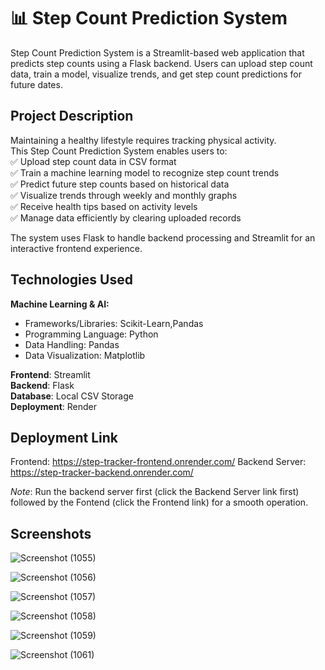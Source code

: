 # 📊 Step Count Prediction System

Step Count Prediction System is a Streamlit-based web application that predicts step counts using a Flask backend. Users can upload step count data, train a model, visualize trends, and get step count predictions for future dates.

## Project Description
Maintaining a healthy lifestyle requires tracking physical activity.<br> This Step Count Prediction System enables users to: <br>
✅ Upload step count data in CSV format<br>
✅ Train a machine learning model to recognize step count trends<br>
✅ Predict future step counts based on historical data<br>
✅ Visualize trends through weekly and monthly graphs<br>
✅ Receive health tips based on activity levels<br>
✅ Manage data efficiently by clearing uploaded records<br>

The system uses Flask to handle backend processing and Streamlit for an interactive frontend experience.


## Technologies Used
**Machine Learning & AI:**
- Frameworks/Libraries: Scikit-Learn,Pandas
- Programming Language: Python
- Data Handling: Pandas
- Data Visualization: Matplotlib

**Frontend**: Streamlit <br>
**Backend**: Flask <br>
**Database**: Local CSV Storage <br>
**Deployment**: Render <br>

## Deployment Link
Frontend: https://step-tracker-frontend.onrender.com/
Backend Server: https://step-tracker-backend.onrender.com/

*Note*: Run the backend server first (click the Backend Server link first) followed by the Fontend (click the Frontend link) for a smooth operation.  

## Screenshots

![Screenshot (1055)](https://github.com/user-attachments/assets/7b00d88f-2741-4a32-afec-e6de6fc48afb)


![Screenshot (1056)](https://github.com/user-attachments/assets/890e2853-ffff-4cf5-9560-799a83b493e0)


![Screenshot (1057)](https://github.com/user-attachments/assets/0941693f-4c87-4ce8-891b-7ccd532c9250)


![Screenshot (1058)](https://github.com/user-attachments/assets/46855c43-d8f6-4f74-9a13-8a34edd583b7)


![Screenshot (1059)](https://github.com/user-attachments/assets/2dba9f21-3d62-4289-9133-22913de0673e)


![Screenshot (1061)](https://github.com/user-attachments/assets/c54f1dc3-a3b9-486f-b37b-f246b9c0400c)

